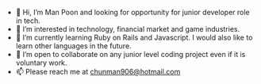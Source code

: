 - 👋 Hi, I’m Man Poon and looking for opportunity for junior developer role in tech.
- 👀 I’m interested in technology, financial market and game industries. 
- 🌱 I’m currently learning Ruby on Rails and Javascript. I would also like to learn other languages in the future. 
- 💞️ I’m open to collaborate on any junior level coding project even if it is voluntary work.
- 📫 Please reach me at chunman906@hotmail.com

<!---
chunman906/chunman906 is a ✨ special ✨ repository because its `README.md` (this file) appears on your GitHub profile.
You can click the Preview link to take a look at your changes.
--->
